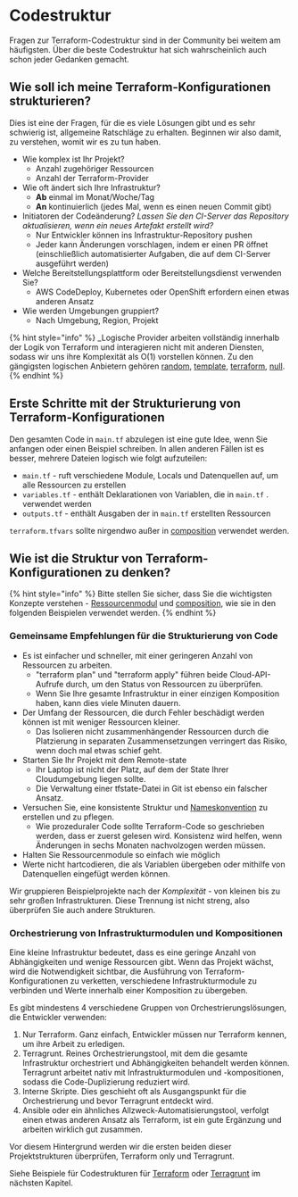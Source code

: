 # Codestruktur

Fragen zur Terraform-Codestruktur sind in der Community bei weitem am häufigsten. Über die beste Codestruktur hat sich wahrscheinlich auch schon jeder Gedanken gemacht.

## Wie soll ich meine Terraform-Konfigurationen strukturieren?

Dies ist eine der Fragen, für die es viele Lösungen gibt und es sehr schwierig ist, allgemeine Ratschläge zu erhalten. Beginnen wir also damit, zu verstehen, womit wir es zu tun haben.

* Wie komplex ist Ihr Projekt?
  * Anzahl zugehöriger Ressourcen
  * Anzahl der Terraform-Provider
* Wie oft ändert sich Ihre Infrastruktur?
  * **Ab** einmal im Monat/Woche/Tag
  * **An** kontinuierlich \(jedes Mal, wenn es einen neuen Commit gibt\)
* Initiatoren der Codeänderung? _Lassen Sie den CI-Server das Repository aktualisieren, wenn ein neues Artefakt erstellt wird?_
  * Nur Entwickler können ins Infrastruktur-Repository pushen
  * Jeder kann Änderungen vorschlagen, indem er einen PR öffnet  \(einschließlich automatisierter Aufgaben, die auf dem CI-Server ausgeführt werden\)
* Welche Bereitstellungsplattform oder Bereitstellungsdienst verwenden Sie?
  * AWS CodeDeploy, Kubernetes oder OpenShift erfordern einen etwas anderen Ansatz
* Wie werden Umgebungen gruppiert?
  * Nach Umgebung, Region, Projekt

{% hint style="info" %}
\_Logische Provider arbeiten vollständig innerhalb der Logik von Terraform und interagieren nicht mit anderen Diensten, sodass wir uns ihre Komplexität als O\(1\) vorstellen können. Zu den gängigsten logischen Anbietern gehören [random](https://www.terraform.io/docs/providers/random/index.html), [template](https://www.terraform.io/docs/providers/template/%20index.html), [terraform](https://www.terraform.io/docs/providers/terraform/index.html), [null](https://www.terraform.io/docs/providers/null/%20index.html).
{% endhint %}

## Erste Schritte mit der Strukturierung von Terraform-Konfigurationen

Den gesamten Code in `main.tf` abzulegen ist eine gute Idee, wenn Sie anfangen oder einen Beispiel schreiben. In allen anderen Fällen ist es besser, mehrere Dateien logisch wie folgt aufzuteilen:

* `main.tf` - ruft verschiedene Module, Locals und Datenquellen auf, um alle Ressourcen zu erstellen
* `variables.tf` - enthält Deklarationen von Variablen, die in `main.tf` . verwendet werden
* `outputs.tf` - enthält Ausgaben der in `main.tf` erstellten Ressourcen

`terraform.tfvars` sollte nirgendwo außer in [composition](schluessel-konzepte/#komposition) verwendet werden.

## Wie ist die Struktur von Terraform-Konfigurationen zu denken?

{% hint style="info" %}
Bitte stellen Sie sicher, dass Sie die wichtigsten Konzepte verstehen - [Ressourcenmodul](schluessel-konzepte/#komposition) und [composition](schluessel-konzepte/#komposition), wie sie in den folgenden Beispielen verwendet werden.
{% endhint %}

### Gemeinsame Empfehlungen für die Strukturierung von Code

* Es ist einfacher und schneller, mit einer geringeren Anzahl von Ressourcen zu arbeiten.
  * "terraform plan" und "terraform apply" führen beide Cloud-API-Aufrufe durch, um den Status von Ressourcen zu überprüfen.
  * Wenn Sie Ihre gesamte Infrastruktur in einer einzigen Komposition haben, kann dies viele Minuten dauern.
* Der Umfang der Ressourcen, die durch Fehler beschädigt werden können ist mit weniger Ressourcen kleiner.
  * Das Isolieren nicht zusammenhängender Ressourcen durch die Platzierung in separaten Zusammensetzungen verringert das Risiko, wenn doch mal etwas schief geht.
* Starten Sie Ihr Projekt mit dem Remote-state
  * Ihr Laptop ist nicht der Platz, auf dem der State Ihrer Cloudumgebung liegen sollte.
  * Die Verwaltung einer tfstate-Datei in Git ist ebenso ein falscher Ansatz.
* Versuchen Sie, eine konsistente Struktur und [Nameskonvention](namenskonventionen.md) zu erstellen und zu pflegen.
  * Wie prozeduraler Code sollte Terraform-Code so geschrieben werden, dass er zuerst gelesen wird. Konsistenz wird helfen, wenn Änderungen in sechs Monaten nachvolzogen werden müssen.
* Halten Sie Ressourcenmodule so einfach wie möglich
* Werte nicht hartcodieren, die als Variablen übergeben oder mithilfe von Datenquellen eingefügt werden können.

Wir gruppieren Beispielprojekte nach der _Komplexität_ - von kleinen bis zu sehr großen Infrastrukturen. Diese Trennung ist nicht streng, also überprüfen Sie auch andere Strukturen.

### Orchestrierung von Infrastrukturmodulen und Kompositionen

Eine kleine Infrastruktur bedeutet, dass es eine geringe Anzahl von Abhängigkeiten und wenige Ressourcen gibt. Wenn das Projekt wächst, wird die Notwendigkeit sichtbar, die Ausführung von Terraform-Konfigurationen zu verketten, verschiedene Infrastrukturmodule zu verbinden und Werte innerhalb einer Komposition zu übergeben.

Es gibt mindestens 4 verschiedene Gruppen von Orchestrierungslösungen, die Entwickler verwenden:

1. Nur Terraform. Ganz einfach, Entwickler müssen nur Terraform kennen, um ihre Arbeit zu erledigen.
2. Terragrunt. Reines Orchestrierungstool, mit dem die gesamte Infrastruktur orchestriert und Abhängigkeiten behandelt werden können. Terragrunt arbeitet nativ mit Infrastrukturmodulen und -kompositionen, sodass die Code-Duplizierung reduziert wird.
3. Interne Skripte. Dies geschieht oft als Ausgangspunkt für die Orchestrierung und bevor Terragrunt entdeckt wird.
4. Ansible oder ein ähnliches Allzweck-Automatisierungstool, verfolgt einen etwas anderen Ansatz als Terraform, ist ein gute Ergänzung und arbeiten wirklich gut zusammen.

Vor diesem Hintergrund werden wir die ersten beiden dieser Projektstrukturen überprüfen, Terraform only und Terragrunt.

Siehe Beispiele für Codestrukturen für [Terraform](https://github.com/elastic2ls-awiechert/terraform-in-der-praxis/tree/e9e17ff04b97b846631e98a0982b4c9257fc30dd/beispiele/terraform.md) oder [Terragrunt](beispiele/terragrunt.md) im nächsten Kapitel.

